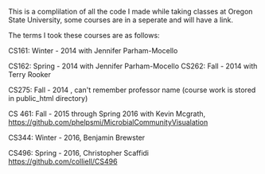 This is a complilation of all the code I made while taking classes at Oregon State University, some courses are in a seperate and will have a link.

The terms I took these courses are as follows:

CS161: Winter - 2014 with Jennifer Parham-Mocello

CS162: Spring - 2014 with Jennifer Parham-Mocello
CS262: Fall   - 2014 with Terry Rooker

CS275: Fall   - 2014 , can't remember professor name (course work is stored in public_html directory)

CS 461: Fall - 2015 through Spring 2016 with Kevin Mcgrath, https://github.com/phelpsmi/MicrobialCommunityVisualation

CS344: Winter - 2016, Benjamin Brewster

CS496: Spring - 2016, Christopher Scaffidi https://github.com/colliell/CS496
